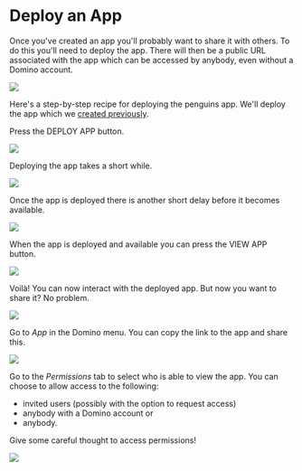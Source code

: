# Deploy an App

Once you've created an app you'll probably want to share it with others. To do this you'll need to deploy the app. There will then be a public URL associated with the app which can be accessed by anybody, even without a Domino account.

<img class="screenshot" src="../../videos/quick-app-deploy/quick-app-deploy-title.gif">

Here's a step-by-step recipe for deploying the penguins app. We'll deploy the app which we [created previously](../create).

Press the <span class="blue-button">DEPLOY APP</span> button.

<img class="screenshot" src="../../screenshots/app-code-inserted.png">

Deploying the app takes a short while.

<img class="screenshot" src="../../screenshots/app-deploying.png">

Once the app is deployed there is another short delay before it becomes available.

<img class="screenshot" src="../../screenshots/app-going-online.png">

When the app is deployed and available you can press the <span class="blue-button">VIEW APP</span> button.

<img class="screenshot" src="../../screenshots/app-deployed.png">

Voilà! You can now interact with the deployed app. But now you want to share it? No problem.

<img class="screenshot" src="../../screenshots/app-running.png">

Go to _App_ in the Domino menu. You can copy the link to the app and share this.

<img class="screenshot" src="../../screenshots/publish-app-settings.png">

Go to the _Permissions_ tab to select who is able to view the app. You can choose to allow access to the following:

- invited users (possibly with the option to request access)
- anybody with a Domino account or
- anybody.

Give some careful thought to access permissions!

<img class="screenshot" src="../../screenshots/publish-app-permissions.png">